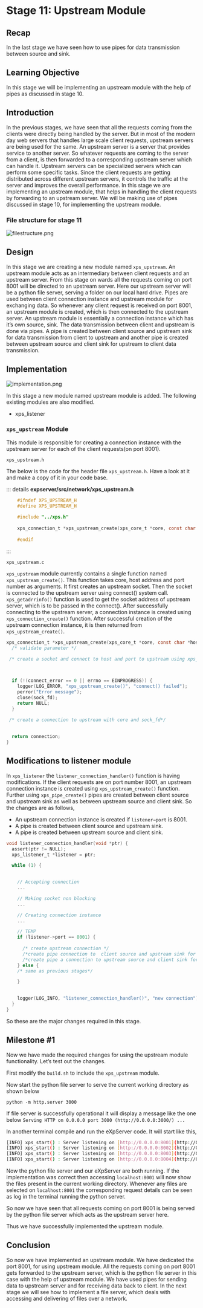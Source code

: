 # Stage 11: Upstream Module

## Recap

In the last stage we have seen how to use pipes for data transmission between source and sink. 

## Learning Objective

In this stage we will be implementing an upstream module with the help of pipes as discussed in stage 10.

## Introduction

In the previous stages, we have seen that all the requests coming from the clients were directly being handled by the server. But in most of the modern day web servers that handles large scale client requests, upstream servers are being used for the same. An upstream server is a server that provides service to another server. So whatever requests are coming to the server from a client, is then forwarded to a corresponding upstream server which can handle it. Upstream servers can be specialized servers which can perform some specific tasks. Since the client requests are getting distributed across different upstream servers, it controls the traffic at the server and improves the overall performance. In this stage we are implementing an upstream module, that helps in handling the client requests by forwarding to an upstream server. We will be making use of pipes discussed in stage 10, for implementing the upstream module.

### File structure for stage 11
![filestructure.png](/assets/stage-11/filestructure.png)

## Design

In this stage we are creating a new module named `xps_upstream`. An upstream module acts as an intermediary between client requests and an upstream server. From this stage on wards all the requests coming on port 8001 will be directed to an upstream server. Here our upstream server will be a python file server, serving a folder on our local hard drive. Pipes are used between client connection instance and upstream module for exchanging data. So whenever any client request is received on port 8001, an upstream module is created, which is then connected to the upstream server. An upstream module is essentially a connection instance which has it’s own source, sink. The data transmission between client and upstream is done via pipes. A pipe is created between client source and upstream sink for data transmission from client to upstream and another pipe is created between upstream source and client sink for upstream to client data transmission.

## Implementation

![implementation.png](/assets/stage-11/implementation.png)

In this stage a new module named upstream module is added. The following existing modules are also modified.

- xps_listener

### `xps_upstream` Module

This module is responsible for creating a connection instance with the upstream server for each of the client requests(on port 8001).

`xps_upstream.h`

The below is the code for the header file `xps_upstream.h`. Have a look at it and make a copy of it in your code base.

::: details **expserver/src/network/xps_upstream.h**
    
```c
    #ifndef XPS_UPSTREAM_H
    #define XPS_UPSTREAM_H
    
    #include "../xps.h"
    
    xps_connection_t *xps_upstream_create(xps_core_t *core, const char *host, u_int port);
    
    #endif
```
:::    

`xps_upstream.c` 

`xps_upstream` module currently contains a single function named `xps_upstream_create()`. This function takes core, host address and port number as arguments. It first creates an upstream socket. Then the socket is connected to the upstream server using connect() system call. `xps_getadrrinfo()` function is used to get the socket address of upstream server, which is to be passed in the connect(). After successfully connecting to the upstream server, a connection instance is created using `xps_connection_create()` function. After successful creation of the upstream connection instance, it is then returned from `xps_upstream_create()`.

```c
xps_connection_t *xps_upstream_create(xps_core_t *core, const char *host, u_int port) {
  /* validate parameter */

 /* create a socket and connect to host and port to upstream using xps_getaddrinfo and connect function */

  

  if (!(connect_error == 0 || errno == EINPROGRESS)) {
    logger(LOG_ERROR, "xps_upstream_create()", "connect() failed");
    perror("Error message");
    close(sock_fd);
    return NULL;
  }
  
 /* create a connection to upstream with core and sock_fd*/
  

  return connection;
}
```

## Modifications to listener module

In `xps_listener` the `listener_connection_handler()` function is having modifications. If the client requests are on port number 8001, an upstream connection instance is created using `xps_upstream_create()`  function. Further using `xps_pipe_create()` pipes are created between client source and upstream sink as well as between upstream source and client sink. So the changes are as follows,

- An upstream connection instance is created if `listener→port` is 8001.
- A pipe is created between client source and upstream sink.
- A pipe is created between upstream source and client sink.

```c
void listener_connection_handler(void *ptr) {
  assert(ptr != NULL);
  xps_listener_t *listener = ptr;

  while (1) {
    

    // Accepting connection
    ...

    // Making socket non blocking
    ...

    // Creating connection instance
    ...

    // TEMP
    if (listener->port == 8001) {
     
      /* create upstream connection */
      /*create pipe connection to  client source and upstream sink for the listener*/
      /*create pipe a connection to upstream source and client sink for the listener*/
    } else {
    /* same as previous stages*/

    }
    

    logger(LOG_INFO, "listener_connection_handler()", "new connection");
  }
}
```

So these are the major changes required in this stage.

## Milestone #1

Now we have made the required changes for using the upstream module functionality. Let’s test out the changes. 

First modify the `build.sh` to include the `xps_upstream` module. 

Now start the python file server to serve the current working directory as shown below

`python -m http.server 3000`

If file server is successfully operational it will display a message like the one below
`Serving HTTP on 0.0.0.0 port 3000 (http://0.0.0.0:3000/) ...`

In another terminal compile and run the eXpServer code. It will start like this,

```bash
[INFO] xps_start() : Server listening on [http://0.0.0.0:8001](http://0.0.0.0:8001/)
[INFO] xps_start() : Server listening on [http://0.0.0.0:8002](http://0.0.0.0:8002/)
[INFO] xps_start() : Server listening on [http://0.0.0.0:8003](http://0.0.0.0:8003/)
[INFO] xps_start() : Server listening on [http://0.0.0.0:8004](http://0.0.0.0:8004/)
```

Now the python file server and our eXpServer are both running. If the implementation was correct then accessing `localhost:8001`  will now show the files present in the current working directory. Whenever any files are selected on `localhost:8001` the corresponding request details can be seen as log in the terminal running the python server.

So now we have seen that all requests coming on port 8001 is being served by the python file server which acts as the upstream server here. 

Thus we have successfully implemented the upstream module.

## Conclusion

So now we have implemented an upstream module. We have dedicated the port 8001, for using upstream module. All the requests coming on port 8001 gets forwarded to the upstream server, which is the python file server in this case with the help of upstream module. We have used pipes for sending data to upstream server and for receiving data back to client. In the next stage we will see how to implement a file server, which deals with accessing and delivering of files over a network.